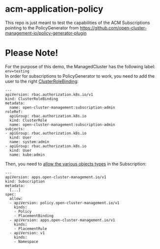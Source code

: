 # acm-application-policy
This repo is just meant to test the capabilities of the ACM Subscriptions pointing to the PolicyGenerator from https://github.com/open-cluster-management-io/policy-generator-plugin

# Please Note!
For the purpose of this demo, the ManagedCluster has the following label: ```env=testing``` <br>
In order for subscriptions to PolicyGenerator to work, you need to add the user to the right [ClusterRoleBinding](https://access.redhat.com/documentation/en-us/red_hat_advanced_cluster_management_for_kubernetes/2.7/html/applications/managing-applications#granting-subscription-admin-privilege):
```
---
apiVersion: rbac.authorization.k8s.io/v1
kind: ClusterRoleBinding
metadata:
  name: open-cluster-management:subscription-admin
roleRef:
  apiGroup: rbac.authorization.k8s.io
  kind: ClusterRole
  name: open-cluster-management:subscription-admin
subjects:
- apiGroup: rbac.authorization.k8s.io
  kind: User
  name: system:admin
- apiGroup: rbac.authorization.k8s.io
  kind: User
  name: kube:admin
```

Then, you need to [allow the various objects types](https://access.redhat.com/documentation/en-us/red_hat_advanced_cluster_management_for_kubernetes/2.7/html/applications/managing-applications#creating-allow-deny-list) in the Subscription:
```
---
apiVersion: apps.open-cluster-management.io/v1
kind: Subscription
metadata:
  [...]
spec:
  allow:
  - apiVersion: policy.open-cluster-management.io/v1
    kinds:
    - Policy
    - PlacementBinding
  - apiVersion: apps.open-cluster-management.io/v1
    kinds:
    - PlacementRule
  - apiVersion: v1
    kinds:
    - Namespace
```
